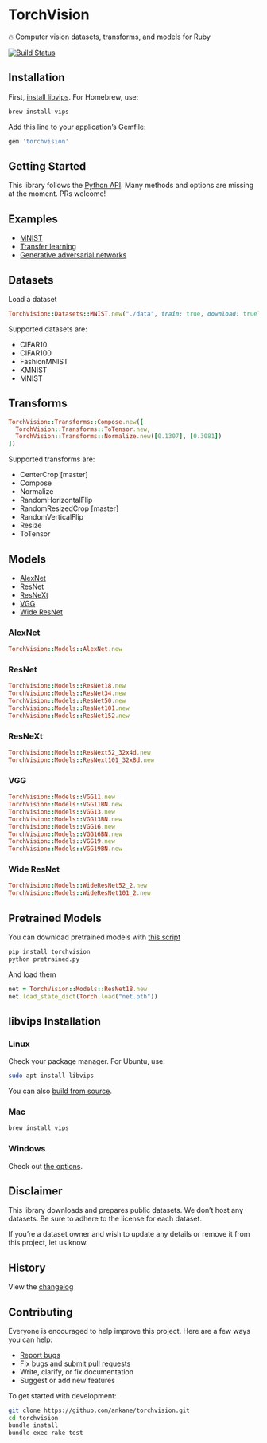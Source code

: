 # TorchVision

:fire: Computer vision datasets, transforms, and models for Ruby

[![Build Status](https://github.com/ankane/torchvision/workflows/build/badge.svg?branch=master)](https://github.com/ankane/torchvision/actions)

## Installation

First, [install libvips](#libvips-installation). For Homebrew, use:

```sh
brew install vips
```

Add this line to your application’s Gemfile:

```ruby
gem 'torchvision'
```

## Getting Started

This library follows the [Python API](https://pytorch.org/docs/stable/torchvision/index.html). Many methods and options are missing at the moment. PRs welcome!

## Examples

- [MNIST](https://github.com/ankane/torch.rb/tree/master/examples/mnist)
- [Transfer learning](https://github.com/ankane/torch.rb/tree/master/examples/transfer-learning)
- [Generative adversarial networks](https://github.com/ankane/torch.rb/tree/master/examples/gan)

## Datasets

Load a dataset

```ruby
TorchVision::Datasets::MNIST.new("./data", train: true, download: true)
```

Supported datasets are:

- CIFAR10
- CIFAR100
- FashionMNIST
- KMNIST
- MNIST

## Transforms

```ruby
TorchVision::Transforms::Compose.new([
  TorchVision::Transforms::ToTensor.new,
  TorchVision::Transforms::Normalize.new([0.1307], [0.3081])
])
```

Supported transforms are:

- CenterCrop [master]
- Compose
- Normalize
- RandomHorizontalFlip
- RandomResizedCrop [master]
- RandomVerticalFlip
- Resize
- ToTensor

## Models

- [AlexNet](#alexnet)
- [ResNet](#resnet)
- [ResNeXt](#resnext)
- [VGG](#vgg)
- [Wide ResNet](#wide-resnet)

### AlexNet

```ruby
TorchVision::Models::AlexNet.new
```

### ResNet

```ruby
TorchVision::Models::ResNet18.new
TorchVision::Models::ResNet34.new
TorchVision::Models::ResNet50.new
TorchVision::Models::ResNet101.new
TorchVision::Models::ResNet152.new
```

### ResNeXt

```ruby
TorchVision::Models::ResNext52_32x4d.new
TorchVision::Models::ResNext101_32x8d.new
```

### VGG

```ruby
TorchVision::Models::VGG11.new
TorchVision::Models::VGG11BN.new
TorchVision::Models::VGG13.new
TorchVision::Models::VGG13BN.new
TorchVision::Models::VGG16.new
TorchVision::Models::VGG16BN.new
TorchVision::Models::VGG19.new
TorchVision::Models::VGG19BN.new
```

### Wide ResNet

```ruby
TorchVision::Models::WideResNet52_2.new
TorchVision::Models::WideResNet101_2.new
```

## Pretrained Models

You can download pretrained models with [this script](pretrained.py)

```sh
pip install torchvision
python pretrained.py
```

And load them

```ruby
net = TorchVision::Models::ResNet18.new
net.load_state_dict(Torch.load("net.pth"))
```

## libvips Installation

### Linux

Check your package manager. For Ubuntu, use:

```sh
sudo apt install libvips
```

You can also [build from source](https://libvips.github.io/libvips/install.html).

### Mac

```sh
brew install vips
```

### Windows

Check out [the options](https://libvips.github.io/libvips/install.html).

## Disclaimer

This library downloads and prepares public datasets. We don’t host any datasets. Be sure to adhere to the license for each dataset.

If you’re a dataset owner and wish to update any details or remove it from this project, let us know.

## History

View the [changelog](https://github.com/ankane/torchvision/blob/master/CHANGELOG.md)

## Contributing

Everyone is encouraged to help improve this project. Here are a few ways you can help:

- [Report bugs](https://github.com/ankane/torchvision/issues)
- Fix bugs and [submit pull requests](https://github.com/ankane/torchvision/pulls)
- Write, clarify, or fix documentation
- Suggest or add new features

To get started with development:

```sh
git clone https://github.com/ankane/torchvision.git
cd torchvision
bundle install
bundle exec rake test
```
